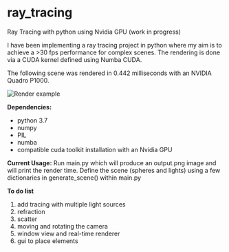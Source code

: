 # ray_tracing
Ray Tracing with python using Nvidia GPU (work in progress)


I have been implementing a ray tracing project in python where my aim is 
to achieve a >30 fps performance for complex scenes. The rendering is 
done via a CUDA kernel defined using Numba CUDA.

The following scene was rendered in 0.442 milliseconds with an NVIDIA Quadro P1000.

![Render example](https://user-images.githubusercontent.com/27952562/62713185-9ab59780-b9fc-11e9-9b27-237256b2bc38.png)

**Dependencies:** 
* python 3.7
* numpy
* PIL 
* numba
* compatible cuda toolkit installation with an Nvidia GPU

**Current Usage:** Run main.py which will produce an output.png image and will 
print the render time. Define the scene (spheres and lights) using a few 
dictionaries in generate_scene() within main.py


**To do list**
1) add tracing with multiple light sources
2) refraction
3) scatter
4) moving and rotating the camera
5) window view and real-time renderer
6) gui to place elements
